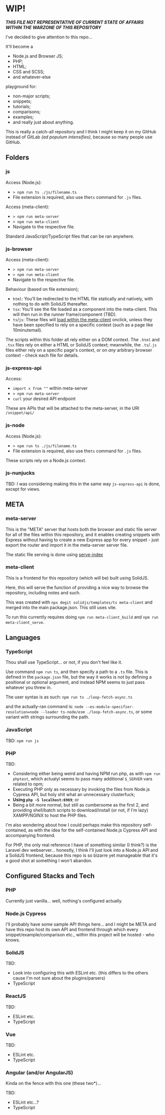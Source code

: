 # WIP!
***THIS FILE NOT REPRESENTATIVE OF CURRENT STATE OF AFFAIRS WITHIN THE WARZONE OF THIS REPOSITORY***

I've decided to give attention to this repo...


It'll become a
- Node.js and Browser JS;
- PHP;
- HTML;
- CSS and SCSS;
- and whatever-else

playground for:
- non-major scripts;
- snippets;
- tutorials;
- comparisons;
- examples;
- and really just about anything.


This is really a catch-all repository and I think I might keep it on my GitHub instead of GitLab *(ad populum intensifies)*, because so many people use GitHub.


## Folders



### js
Access (Node.js):
- `> npm run ts ./js/filename.ts`
- File extension is required, also use the`ts` command for `.js` files.

Access (meta-client):
- `> npm run meta-server`
- `> npm run meta-client`
- Navigate to the respective file.


Standard JavaScript/TypeScript files that can be ran anywhere.



### js-browser
Access (meta-client):
- `> npm run meta-server`
- `> npm run meta-client`
- Navigate to the respective file.


Behaviour (based on file extension);
- `html`: You'll be redirected to the HTML file statically and natively, with nothing to do with SolidJS thereafter.
- `tsx`: You'll see the file loaded as a component into the meta-client. This will then run in the runner frame/component (TBD).
- `ts`/`js`: These files will [load within the meta-client](https://stackoverflow.com/a/7789831/13310905) onclick, unless they have been specified to rely on a specific context (such as a page like 10minutemail).


The scripts within this folder all rely either on a DOM context. The `.html` and `.tsx` files rely on either a HTML or SolidJS context; meanwhile, the `.ts`/`.js` files either rely on a specific page's context, or on *any* arbitrary browser context - check each file for details.



### js-express-api
Access:
- `import x from ""` within meta-server
- `> npm run meta-server`
- `curl` your desired API endpoint


These are APIs that will be attached to the meta-server, in the URI `/snippet/api/`



### js-node
Access (Node.js):
- `> npm run ts ./js/filename.ts`
- File extension is required, also use the`ts` command for `.js` files.


These scripts rely on a Node.js context.



### js-nunjucks
TBD: I was considering making this in the same way `js-express-api` is done, except for views.



## META

### meta-server
This is the "META" server that hosts both the browser and static file server for all of the files within this repository, and it enables creating snippets with Express without having to create a new Express app for every snippet - just export the router and import it in the meta-server server file.


The static file serving is done using [serve-index](https://github.com/expressjs/serve-index)



### meta-client
This is a frontend for this repository (which will be) built using SolidJS.

Here, this will serve the function of providing a nice way to browse the repository, including notes and such.

This was created with `npx degit solidjs/templates/ts meta-client` and merged into the main package.json.
This still uses vite.

To run this currently requires doing `npm run meta-client_build` and `npm run meta-client_serve`.





## Languages



### TypeScript
Thou shall use TypeScript... or not, if you don't feel like it.


Use command `npm run ts`, and then specify a path to a `.ts` file. This is defined in the `package.json` file, but the way it works is not by defining a positional or optional argument, and instead NPM seems to just pass whatever you threw in.


The user syntax is as such:
`npm run ts ./loop-fetch-async.ts`


and the actually-ran command is:
`node --es-module-specifier-resolution=node --loader ts-node/esm ./loop-fetch-async.ts`, or some variant with strings surrounding the path.



### JavaScript
TBD: `npm run js`



### PHP
TBD:
- Considering either being weird and having NPM run php, as with `npm run phptest`, which actualyl seems to pass many additional `$_SERVER` vars related to npm;
- Executing PHP only as necessary by invoking the files from Node.js Cypress API, but holy shit what an unnecessary clusterfuck;
- **Using `php -S localhost:6969`**; or
- Being a bit more normal, but still as cumbersome as the first 2, and providing shell/batch scripts to download/install (or not, if I'm lazy) XAMPP/NGINX to host the PHP files.


I'm also wondering about how I could perhaps make this repository self-contained, as with the idea for the self-contained Node.js Cypress API and accompanying frontend.

For PHP, the only real reference I have of something similar (I think?) is the Laravel dev webserver... honestly, I think I'll just look into a Node.js API and a SolidJS frontend, because this repo is so bizarre yet manageable that it's a good shot at something I won't abandon.



## Configured Stacks and Tech



### PHP
Currently just vanilla... well, nothing's configured actually.



### Node.js Cypress
I'll probably have some sample API things here... and I might be META and have this repo host its own API and frontend through which every snippet/example/comparison etc., within this project will be hosted - who knows.



### SolidJS
TBD:
- Look into configuring this with ESLint etc. (this differs to the others cause I'm not sure about the plugins/parsers)
- TypeScript



### ReactJS
TBD:
- ESLint etc.
- TypeScript



### Vue
TBD:
- ESLint etc.
- TypeScript



### Angular (and/or AngularJS)
Kinda on the fence with this one (these two*)...

TBD:
- ESLint etc...?
- TypeScript